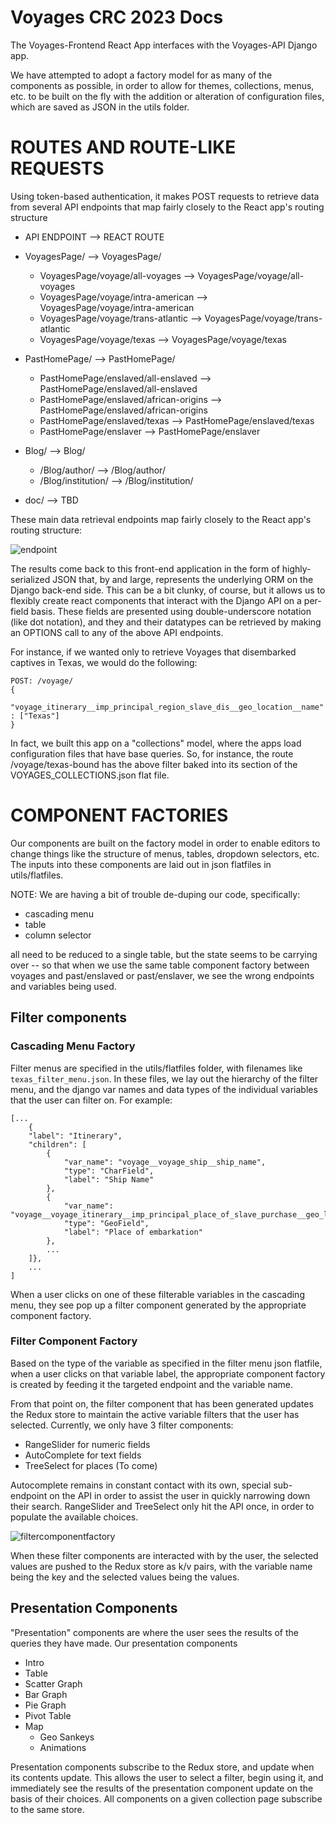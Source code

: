 # Voyages CRC 2023 Docs

The Voyages-Frontend React App interfaces with the Voyages-API Django app.

We have attempted to adopt a factory model for as many of the components as possible, in order to allow for themes, collections, menus, etc. to be built on the fly with the addition or alteration of configuration files, which are saved as JSON in the utils folder.

# ROUTES AND ROUTE-LIKE REQUESTS

Using token-based authentication, it makes POST requests to retrieve data from several API endpoints that map fairly closely to the React app's routing structure

* API ENDPOINT --> REACT ROUTE
* VoyagesPage/ --> VoyagesPage/
	* VoyagesPage/voyage/all-voyages --> VoyagesPage/voyage/all-voyages
	* VoyagesPage/voyage/intra-american --> VoyagesPage/voyage/intra-american
	* VoyagesPage/voyage/trans-atlantic --> VoyagesPage/voyage/trans-atlantic
	* VoyagesPage/voyage/texas --> VoyagesPage/voyage/texas

* PastHomePage/ --> PastHomePage/
	* PastHomePage/enslaved/all-enslaved --> PastHomePage/enslaved/all-enslaved
	* PastHomePage/enslaved/african-origins --> PastHomePage/enslaved/african-origins
	* PastHomePage/enslaved/texas --> PastHomePage/enslaved/texas
	* PastHomePage/enslaver --> PastHomePage/enslaver

* Blog/ --> Blog/
	* /Blog/author/ --> /Blog/author/
	* /Blog/institution/ --> /Blog/institution/

* doc/ --> TBD


These main data retrieval endpoints map fairly closely to the React app's routing structure:

![endpoint](./assets/endpoints.svg)

The results come back to this front-end application in the form of highly-serialized JSON that, by and large, represents the underlying ORM on the Django back-end side. This can be a bit clunky, of course, but it allows us to flexibly create react components that interact with the Django API on a per-field basis. These fields are presented using double-underscore notation (like dot notation), and they and their datatypes can be retrieved by making an OPTIONS call to any of the above API endpoints.

For instance, if we wanted only to retrieve Voyages that disembarked captives in Texas, we would do the following:

	POST: /voyage/
	{
	  "voyage_itinerary__imp_principal_region_slave_dis__geo_location__name" : ["Texas"]
	}

In fact, we built this app on a "collections" model, where the apps load configuration files that have base queries. So, for instance, the route /voyage/texas-bound has the above filter baked into its section of the VOYAGES_COLLECTIONS.json flat file.

# COMPONENT FACTORIES

Our components are built on the factory model in order to enable editors to change things like the structure of menus, tables, dropdown selectors, etc. The inputs into these components are laid out in json flatfiles in utils/flatfiles.

NOTE: We are having a bit of trouble de-duping our code, specifically:

* cascading menu
* table
* column selector

all need to be reduced to a single table, but the state seems to be carrying over -- so that when we use the same table component factory between voyages and past/enslaved or past/enslaver, we see the wrong endpoints and variables being used.

## Filter components

### Cascading Menu Factory

Filter menus are specified in the utils/flatfiles folder, with filenames like ```texas_filter_menu.json```. In these files, we lay out the hierarchy of the filter menu, and the django var names and data types of the individual variables that the user can filter on. For example:

	[...
		{
		"label": "Itinerary",
		"children": [
			{
				"var_name": "voyage__voyage_ship__ship_name",
				"type": "CharField",
				"label": "Ship Name"
			},
			{
				"var_name": "voyage__voyage_itinerary__imp_principal_place_of_slave_purchase__geo_location__value",
				"type": "GeoField",
				"label": "Place of embarkation"
			},
			...
		]},
		...
	]

When a user clicks on one of these filterable variables in the cascading menu, they see pop up a filter component generated by the appropriate component factory.

### Filter Component Factory

Based on the type of the variable as specified in the filter menu json flatfile, when a user clicks on that variable label, the appropriate component factory is created by feeding it the targeted endpoint and the variable name.

From that point on, the filter component that has been generated updates the Redux store to maintain the active variable filters that the user has selected. Currently, we only have 3 filter components:

* RangeSlider for numeric fields
* AutoComplete for text fields
* TreeSelect for places (To come)

Autocomplete remains in constant contact with its own, special sub-endpoint on the API in order to assist the user in quickly narrowing down their search. RangeSlider and TreeSelect only hit the API once, in order to populate the available choices.

![filtercomponentfactory](./assets/filtercomponentfactory.svg)

When these filter components are interacted with by the user, the selected values are pushed to the Redux store as k/v pairs, with the variable name being the key and the selected values being the values.

## Presentation Components

"Presentation" components are where the user sees the results of the queries they have made. Our presentation components

* Intro
* Table
* Scatter Graph
* Bar Graph
* Pie Graph
* Pivot Table
* Map
	* Geo Sankeys
	* Animations


Presentation components subscribe to the Redux store, and update when its contents update. This allows the user to select a filter, begin using it, and immediately see the results of the presentation component update on the basis of their choices. All components on a given collection page subscribe to the same store.